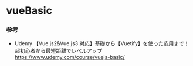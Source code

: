# vueBasic

### 参考

- Udemy 【Vue.js2&Vue.js3 対応】基礎から【Vuetify】を使った応用まで！ 超初心者から最短距離でレベルアップ  
  https://www.udemy.com/course/vuejs-basic/
